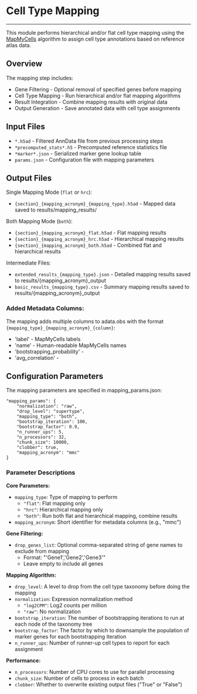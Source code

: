 # Cell Type Mapping 
---
This module performs hierarchical and/or flat cell type mapping using the [MapMyCells](https://github.com/AllenInstitute/cell_type_mapper) algorithm to assign cell type annotations based on reference atlas data.

## Overview
The mapping step includes:

- Gene Filtering - Optional removal of specified genes before mapping
- Cell Type Mapping - Run hierarchical and/or flat mapping algorithms
- Result Integration - Combine mapping results with original data
- Output Generation - Save annotated data with cell type assignments

## Input Files

- `*.h5ad` - Filtered AnnData file from previous processing steps 
- `*precomputed_stats*.h5` - Precomputed reference statistics file
- `*marker*.json` - Serialized marker gene lookup table
- `params.json` - Configuration file with mapping parameters

## Output Files
Single Mapping Mode (`flat` or `hrc`):

- `{section}_{mapping_acronym}_{mapping_type}.h5ad` - Mapped data saved to results/mapping_results/

Both Mapping Mode (`both`):

- `{section}_{mapping_acronym}_flat.h5ad` - Flat mapping results
- `{section}_{mapping_acronym}_hrc.h5ad` - Hierarchical mapping results
- `{section}_{mapping_acronym}_both.h5ad` - Combined flat and hierarchical results

Intermediate Files:

- `extended_results_{mapping_type}.json` - Detailed mapping results saved to results/{mapping_acronym}_output
- `basic_results_{mapping_type}.csv` - Summary mapping results saved to results/{mapping_acronym}_output

### Added Metadata Columns:
The mapping adds multiple columns to adata.obs with the format `{mapping_type}_{mapping_acronym}_{column}`:
- 'label' - MapMyCells labels
- 'name' - Human-readable MapMyCells names
- 'bootstrapping_probability' - 
- 'avg_correlation' - 

## Configuration Parameters
The mapping parameters are specified in mapping_params.json:

    "mapping_params": {
        "normalization": "raw",
        "drop_level": "supertype",
        "mapping_type": "both",
        "bootstrap_iteration": 100,
        "bootstrap_factor": 0.9,
        "n_runner_ups": 5,
        "n_processors": 32,
        "chunk_size": 10000,
        "clobber": true,
        "mapping_acronym": "mmc"
    }


### Parameter Descriptions
**Core Parameters:**

- `mapping_type`: Type of mapping to perform
  - `"flat"`: Flat mapping only
  - `"hrc"`: Hierarchical mapping only 
  - `"both"`: Run both flat and hierarchical mapping, combine results
- `mapping_acronym`: Short identifier for metadata columns (e.g., "mmc")

**Gene Filtering:**

- `drop_genes_list`: Optional comma-separated string of gene names to exclude from mapping
  - Format: "'Gene1','Gene2','Gene3'"
  - Leave empty to include all genes
  
**Mapping Algorithm:**

- `drop_level`: A level to drop from the cell type taxonomy before doing the mapping
- `normalization`: Expression normalization method
  - `"log2CPM"`: Log2 counts per million 
  - `"raw"`: No normalization 
- `bootstrap_iteration`: The number of bootstrapping iterations to run at each node of the taxonomy tree
- `bootstrap_factor`: The factor by which to downsample the population of marker genes for each bootstrapping iteration
- `n_runner_ups`: Number of runner-up cell types to report for each assignment

**Performance:**

- `n_processors`: Number of CPU cores to use for parallel processing
- `chunk_size`: Number of cells to process in each batch
- `clobber`: Whether to overwrite existing output files ("True" or "False")




